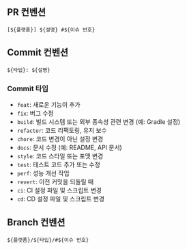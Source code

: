 ## PR 컨벤션

```
[${플랫폼}] ${설명} #${이슈 번호}
```

## Commit 컨벤션

```
${타입}: ${설명}
```

### Commit 타입

- `feat`: 새로운 기능이 추가
- `fix`: 버그 수정
- `build`: 빌드 시스템 또는 외부 종속성 관련 변경 (예: Gradle 설정)
- `refactor`: 코드 리팩토링, 유지 보수
- `chore`: 코드 변경이 아닌 설정 변경
- `docs`: 문서 수정 (예: README, API 문서)
- `style`: 코드 스타일 또는 포맷 변경
- `test`: 테스트 코드 추가 또는 수정
- `perf`: 성능 개선 작업
- `revert`: 이전 커밋을 되돌릴 때
- `ci`: CI 설정 파일 및 스크립트 변경
- `cd`: CD 설정 파일 및 스크립트 변경

## Branch 컨벤션

```
${플랫폼}/${타입}/#${이슈 번호}
```

